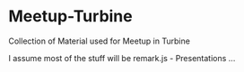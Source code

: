 # Meetup-Turbine

Collection of Material used for Meetup in Turbine 

I assume most of the stuff will be remark.js - Presentations ...


